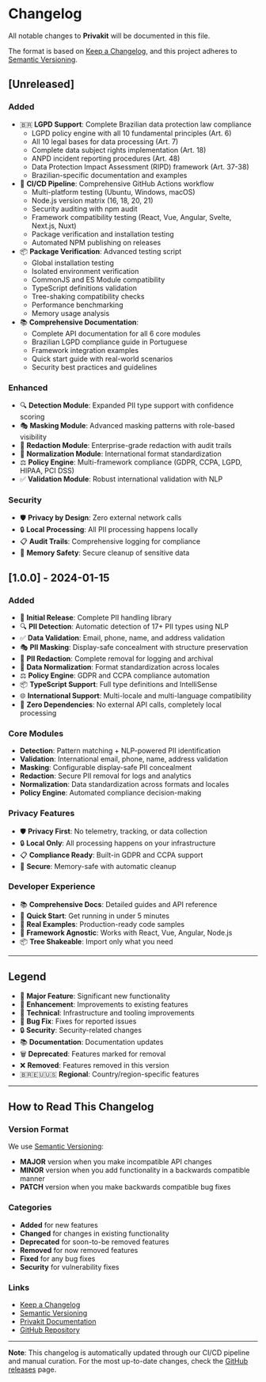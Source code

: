 # Changelog

All notable changes to **Privakit** will be documented in this file.

The format is based on [Keep a Changelog](https://keepachangelog.com/en/1.0.0/), and this project adheres to [Semantic Versioning](https://semver.org/spec/v2.0.0.html).

## [Unreleased]

### Added
- 🇧🇷 **LGPD Support**: Complete Brazilian data protection law compliance
  - LGPD policy engine with all 10 fundamental principles (Art. 6)
  - All 10 legal bases for data processing (Art. 7)
  - Complete data subject rights implementation (Art. 18)
  - ANPD incident reporting procedures (Art. 48)
  - Data Protection Impact Assessment (RIPD) framework (Art. 37-38)
  - Brazilian-specific documentation and examples
- 🚀 **CI/CD Pipeline**: Comprehensive GitHub Actions workflow
  - Multi-platform testing (Ubuntu, Windows, macOS)
  - Node.js version matrix (16, 18, 20, 21)
  - Security auditing with npm audit
  - Framework compatibility testing (React, Vue, Angular, Svelte, Next.js, Nuxt)
  - Package verification and installation testing
  - Automated NPM publishing on releases
- 📦 **Package Verification**: Advanced testing script
  - Global installation testing
  - Isolated environment verification
  - CommonJS and ES Module compatibility
  - TypeScript definitions validation
  - Tree-shaking compatibility checks
  - Performance benchmarking
  - Memory usage analysis
- 📚 **Comprehensive Documentation**:
  - Complete API documentation for all 6 core modules
  - Brazilian LGPD compliance guide in Portuguese
  - Framework integration examples
  - Quick start guide with real-world scenarios
  - Security best practices and guidelines

### Enhanced
- 🔍 **Detection Module**: Expanded PII type support with confidence scoring
- 🎭 **Masking Module**: Advanced masking patterns with role-based visibility
- 🚫 **Redaction Module**: Enterprise-grade redaction with audit trails
- 🔧 **Normalization Module**: International format standardization
- ⚖️ **Policy Engine**: Multi-framework compliance (GDPR, CCPA, LGPD, HIPAA, PCI DSS)
- ✅ **Validation Module**: Robust international validation with NLP

### Security
- 🛡️ **Privacy by Design**: Zero external network calls
- 🔒 **Local Processing**: All PII processing happens locally
- 📋 **Audit Trails**: Comprehensive logging for compliance
- 🔐 **Memory Safety**: Secure cleanup of sensitive data

## [1.0.0] - 2024-01-15

### Added
- 🎉 **Initial Release**: Complete PII handling library
- 🔍 **PII Detection**: Automatic detection of 17+ PII types using NLP
- ✅ **Data Validation**: Email, phone, name, and address validation
- 🎭 **PII Masking**: Display-safe concealment with structure preservation
- 🚫 **PII Redaction**: Complete removal for logging and archival
- 🔧 **Data Normalization**: Format standardization across locales
- ⚖️ **Policy Engine**: GDPR and CCPA compliance automation
- 📦 **TypeScript Support**: Full type definitions and IntelliSense
- 🌐 **International Support**: Multi-locale and multi-language compatibility
- 🚀 **Zero Dependencies**: No external API calls, completely local processing

### Core Modules
- **Detection**: Pattern matching + NLP-powered PII identification
- **Validation**: International email, phone, name, address validation
- **Masking**: Configurable display-safe PII concealment
- **Redaction**: Secure PII removal for logs and analytics
- **Normalization**: Data standardization across formats and locales  
- **Policy Engine**: Automated compliance decision-making

### Privacy Features
- 🛡️ **Privacy First**: No telemetry, tracking, or data collection
- 🔒 **Local Only**: All processing happens on your infrastructure
- 📋 **Compliance Ready**: Built-in GDPR and CCPA support
- 🔐 **Secure**: Memory-safe with automatic cleanup

### Developer Experience
- 📚 **Comprehensive Docs**: Detailed guides and API reference
- 🚀 **Quick Start**: Get running in under 5 minutes
- 🎯 **Real Examples**: Production-ready code samples
- 🔧 **Framework Agnostic**: Works with React, Vue, Angular, Node.js
- 📦 **Tree Shakeable**: Import only what you need

---

## Legend

- 🎉 **Major Feature**: Significant new functionality
- 🚀 **Enhancement**: Improvements to existing features
- 🔧 **Technical**: Infrastructure and tooling improvements
- 🐛 **Bug Fix**: Fixes for reported issues
- 🔒 **Security**: Security-related changes
- 📚 **Documentation**: Documentation updates
- 🗑️ **Deprecated**: Features marked for removal
- ❌ **Removed**: Features removed in this version
- 🇧🇷🇪🇺🇺🇸 **Regional**: Country/region-specific features

---

## How to Read This Changelog

### Version Format
We use [Semantic Versioning](https://semver.org/):
- **MAJOR** version when you make incompatible API changes
- **MINOR** version when you add functionality in a backwards compatible manner  
- **PATCH** version when you make backwards compatible bug fixes

### Categories
- **Added** for new features
- **Changed** for changes in existing functionality
- **Deprecated** for soon-to-be removed features
- **Removed** for now removed features
- **Fixed** for any bug fixes
- **Security** for vulnerability fixes

### Links
- [Keep a Changelog](https://keepachangelog.com/en/1.0.0/)
- [Semantic Versioning](https://semver.org/spec/v2.0.0.html)
- [Privakit Documentation](./docs/README.md)
- [GitHub Repository](https://github.com/maribeiromendes/privakit)

---

**Note**: This changelog is automatically updated through our CI/CD pipeline and manual curation. For the most up-to-date changes, check the [GitHub releases](https://github.com/maribeiromendes/privakit/releases) page.